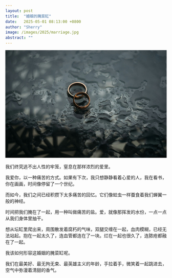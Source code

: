 ```yaml
---
layout: post
title:  "婚姻的腌菜缸"
date:   2025-05-01 08:13:00 +0800
author: "Sherry"
image: /images/2025/marriage.jpg
abstract: ""
---
```


![cover](/images/2025/marriage.jpg)

我们终究逃不出人性的牢笼，窒息在那样浓烈的爱里。

我爱你，以一种痛苦的方式。如果有下次，我只想静静看着心爱的人，我在看书，你在画画，时间像停留了一个世纪。

而如今，我们之间已经积攒下太多痛苦的回忆。它们像蛀虫一样蚕食着我们蝉翼一般的神经。

时间把我们腌在了一起，用一种叫做痛苦的盐。爱，就像那挥发的水份，一点一点从我们身体里抽干。

想从坛缸里爬出来，周围散发着腐朽的气味，双腿交缠在一起，血肉模糊，已经无法站起。抱在一起太久了，连血管都连在了一块。烂在一起也很久了，连脓疮都融在了一起。

我该如何形容这婚姻的腌菜缸呢。

我们在最美好、最无拘无束、最英雄主义的年龄，手拉着手，微笑着一起跳进去，空气中弥漫着清甜的香气。